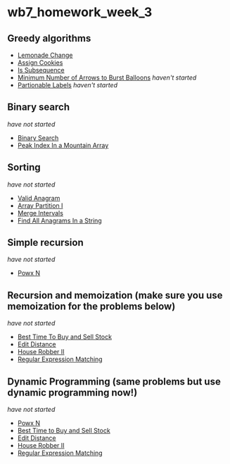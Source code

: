 # wb7_homework_week_3

## Greedy algorithms 
* [Lemonade Change](https://leetcode.com/problems/lemonade-change) 
* [Assign Cookies](https://leetcode.com/problems/assign-cookies) 
* [Is Subsequence](https://leetcode.com/problems/is-subsequence) 
* [Minimum Number of Arrows to Burst Balloons](https://leetcode.com/problems/minimum-number-of-arrows-to-burst-balloons) *haven't started*
* [Partionable Labels](​https://leetcode.com/problems/partition-labels) *haven't started*

## Binary search 
*have not started*
* [Binary Search](https://leetcode.com/problems/binary-search)
* [Peak Index In a Mountain Array](https://leetcode.com/problems/peak-index-in-a-mountain-array)

## Sorting
*have not started*
* [Valid Anagram](https://leetcode.com/problems/valid-anagram)
* [Array Partition I](https://leetcode.com/problems/array-partition-i)
* [Merge Intervals](https://leetcode.com/problems/merge-intervals)
* [Find All Anagrams In a String](https://leetcode.com/problems/find-all-anagrams-in-a-string)

## Simple recursion
*have not started*
* [Powx N](https://leetcode.com/problems/powx-n)

## Recursion and memoization (make sure you use memoization for the problems below)
*have not started*
* [Best Time To Buy and Sell Stock](https://leetcode.com/problems/best-time-to-buy-and-sell-stock)
* [Edit Distance](https://leetcode.com/problems/edit-distance)
* [House Robber II](https://leetcode.com/problems/house-robber-ii)
* [Regular Expression Matching](https://leetcode.com/problems/regular-expression-matching/)

## Dynamic Programming (same problems but use dynamic programming now!)
*have not started*
* [Powx N](https://leetcode.com/problems/powx-n)
* [Best Time to Buy and Sell Stock](https://leetcode.com/problems/best-time-to-buy-and-sell-stock)
* [Edit Distance](https://leetcode.com/problems/edit-distance)
* [House Robber II](https://leetcode.com/problems/house-robber-ii)
* [Regular Expression Matching](https://leetcode.com/problems/regular-expression-matching/)
